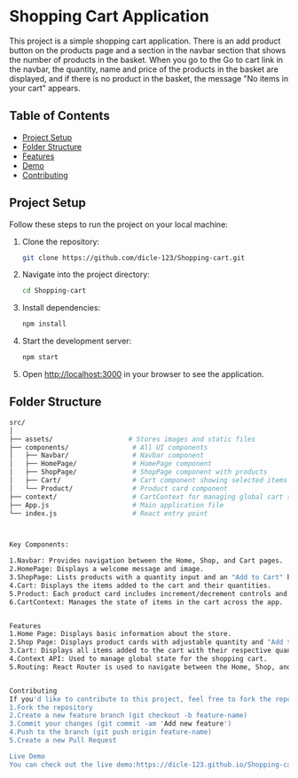 # Shopping Cart Application
This project is a simple shopping cart application. There is an add product button on the products page and a section in the navbar section that shows the number of products in the basket. When you go to the Go to cart link in the navbar, the quantity, name and price of the products in the basket are displayed, and if there is no product in the basket, the message "No items in your cart" appears.


## Table of Contents
- [Project Setup](#project-setup)
- [Folder Structure](#folder-structure)
- [Features](#features)
- [Demo](#demo)
- [Contributing](#contributing)

## Project Setup

Follow these steps to run the project on your local machine:

1. Clone the repository:
    ```bash
    git clone https://github.com/dicle-123/Shopping-cart.git
    ```

2. Navigate into the project directory:
    ```bash
    cd Shopping-cart
    ```

3. Install dependencies:
    ```bash
    npm install
    ```

4. Start the development server:
    ```bash
    npm start
    ```

5. Open [http://localhost:3000](http://localhost:3000) in your browser to see the application.

## Folder Structure

```bash
src/
│
├── assets/                   # Stores images and static files
├── components/                # All UI components
│   ├── Navbar/                # Navbar component
│   ├── HomePage/              # HomePage component
│   ├── ShopPage/              # ShopPage component with products
│   ├── Cart/                  # Cart component showing selected items
│   └── Product/               # Product card component
├── context/                   # CartContext for managing global cart state
├── App.js                     # Main application file
└── index.js                   # React entry point



Key Components:

1.Navbar: Provides navigation between the Home, Shop, and Cart pages.
2.HomePage: Displays a welcome message and image.
3.ShopPage: Lists products with a quantity input and an "Add to Cart" button.
4.Cart: Displays the items added to the cart and their quantities.
5.Product: Each product card includes increment/decrement controls and an "Add to Cart" button.
6.CartContext: Manages the state of items in the cart across the app.


Features
1.Home Page: Displays basic information about the store.
2.Shop Page: Displays product cards with adjustable quantity and "Add to Cart" functionality.
3.Cart: Displays all items added to the cart with their respective quantities and total price.
4.Context API: Used to manage global state for the shopping cart.
5.Routing: React Router is used to navigate between the Home, Shop, and Cart pages.


Contributing
If you'd like to contribute to this project, feel free to fork the repository and submit a pull request. All contributions are welcome!
1.Fork the repository
2.Create a new feature branch (git checkout -b feature-name)
3.Commit your changes (git commit -am 'Add new feature')
4.Push to the branch (git push origin feature-name)
5.Create a new Pull Request

Live Demo
You can check out the live demo:https://dicle-123.github.io/Shopping-cart
